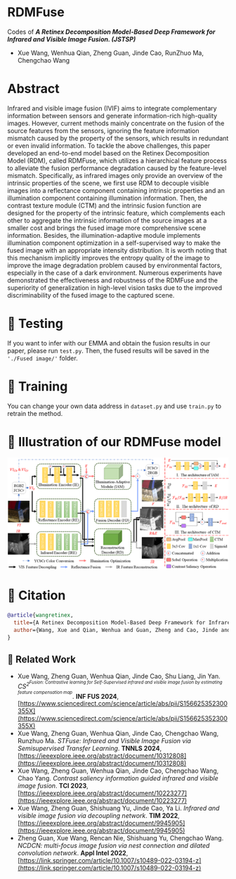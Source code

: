 # RDMFuse
Codes of ***A Retinex Decomposition Model-Based Deep Framework for Infrared and Visible Image Fusion. (JSTSP)***
- Xue Wang, Wenhua Qian, Zheng Guan, Jinde Cao, RunZhuo Ma, Chengchao Wang

# Abstract
Infrared and visible image fusion (IVIF) aims to integrate complementary information between sensors and generate information-rich high-quality images. However, current methods mainly concentrate on the fusion of the source features from the sensors, ignoring the feature information mismatch caused by the property of the sensors, which results in redundant or even invalid information.   To tackle the above challenges, this paper developed an end-to-end model based on the Retinex Decomposition Model (RDM), called RDMFuse, which utilizes a hierarchical feature process to alleviate the fusion performance degradation caused by the feature-level mismatch. Specifically, as infrared images only provide an overview of the intrinsic properties of the scene, we first use RDM to decouple visible images into a reflectance component containing intrinsic properties and an illumination component containing illumination information. Then, the contrast texture module (CTM) and the intrinsic fusion function are designed for the property of the intrinsic feature, which complements each other to aggregate the intrinsic information of the source images at a smaller cost and brings the fused image more comprehensive scene information. Besides, the illumination-adaptive module implements illumination component optimization in a self-supervised way to make the fused image with an appropriate intensity distribution. It is worth noting that this mechanism implicitly improves the entropy quality of the image to improve the image degradation problem caused by environmental factors, especially in the case of a dark environment. Numerous experiments have demonstrated the effectiveness and robustness of the RDMFuse and the superiority of generalization in high-level vision tasks due to the improved discriminability of the fused image to the captured scene.

# :triangular_flag_on_post: Testing
If you want to infer with our EMMA and obtain the fusion results in our paper, please run ```test.py```.
Then, the fused results will be saved in the ```'./Fused image/'``` folder.

# :triangular_flag_on_post: Training
You can change your own data address in ```dataset.py``` and use ```train.py``` to retrain the method.

# :triangular_flag_on_post: Illustration of our RDMFuse model
![The framework of RDMFuse](RDMFuse_img/RDMFuse.png)

# :triangular_flag_on_post: Citation
```bibtex
@article{wangretinex,
  title={A Retinex Decomposition Model-Based Deep Framework for Infrared and Visible Image Fusion},
  author={Wang, Xue and Qian, Wenhua and Guan, Zheng and Cao, Jinde and others}
}
```

## 🚀 Related Work
- Xue Wang, Zheng Guan, Wenhua Qian, Jinde Cao, Shu Liang, Jin Yan. *CS<sup>2<sup>Fusion: Contrastive learning for Self-Supervised infrared and visible image fusion by estimating feature compensation map*. **INF FUS 2024**, [https://www.sciencedirect.com/science/article/abs/pii/S156625352300355X](https://www.sciencedirect.com/science/article/abs/pii/S156625352300355X)
- Xue Wang, Zheng Guan, Wenhua Qian, Jinde Cao, Chengchao Wang, Runzhuo Ma. *STFuse: Infrared and Visible Image Fusion via Semisupervised Transfer Learning*. **TNNLS 2024**, [https://ieeexplore.ieee.org/abstract/document/10312808](https://ieeexplore.ieee.org/abstract/document/10312808)
- Xue Wang, Zheng Guan, Wenhua Qian, Jinde Cao, Chengchao Wang, Chao Yang.  *Contrast saliency information guided infrared and visible image fusion*. **TCI 2023**, [https://ieeexplore.ieee.org/abstract/document/10223277](https://ieeexplore.ieee.org/abstract/document/10223277)
- Xue Wang, Zheng Guan, Shishuang Yu, Jinde Cao, Ya Li. *Infrared and visible image fusion via decoupling network*. **TIM 2022**, [https://ieeexplore.ieee.org/abstract/document/9945905](https://ieeexplore.ieee.org/abstract/document/9945905)
- Zheng Guan, Xue Wang, Rencan Nie, Shishuang Yu, Chengchao Wang. *NCDCN: multi-focus image fusion via nest connection and dilated convolution network*. **Appl Intel 2022**, [https://link.springer.com/article/10.1007/s10489-022-03194-z](https://link.springer.com/article/10.1007/s10489-022-03194-z)
